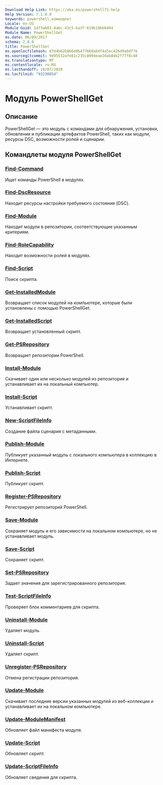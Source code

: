 ```yaml
---
Download Help Link: https://aka.ms/powershell71-help
Help Version: 7.1.0.0
keywords: powershell,командлет
Locale: en-US
Module Guid: 1d73a601-4a6c-43c5-ba3f-619b18bbb404
Module Name: PowerShellGet
ms.date: 06/09/2017
schema: 2.0.0
title: PowerShellGet
ms.openlocfilehash: 87d4b62b866e0b477668ab4f4a5ec426d9a0df76
ms.sourcegitcommit: 9d95532afe81c235c8094eae28ab84b2f77f8c48
ms.translationtype: MT
ms.contentlocale: ru-RU
ms.lasthandoff: 10/07/2020
ms.locfileid: "93230854"
---
```

# Модуль PowerShellGet

## Описание

PowerShellGet — это модуль с командами для обнаружения, установки, обновления и публикации артефактов PowerShell, таких как модули, ресурсы DSC, возможности ролей и сценарии.

## Командлеты модуля PowerShellGet

### [Find-Command](Find-Command.md)
Ищет команды PowerShell в модулях.

### [Find-DscResource](Find-DscResource.md)
Находит ресурсы настройки требуемого состояния (DSC).

### [Find-Module](Find-Module.md)
Находит модули в репозитории, соответствующие указанным критериям.

### [Find-RoleCapability](Find-RoleCapability.md)
Находит возможности ролей в модулях.

### [Find-Script](Find-Script.md)
Поиск скрипта.

### [Get-InstalledModule](Get-InstalledModule.md)
Возвращает список модулей на компьютере, которые были установлены с помощью PowerShellGet.

### [Get-InstalledScript](Get-InstalledScript.md)
Возвращает установленный скрипт.

### [Get-PSRepository](Get-PSRepository.md)
Возвращает репозитории PowerShell.

### [Install-Module](Install-Module.md)
Скачивает один или несколько модулей из репозитория и устанавливает их на локальный компьютер.

### [Install-Script](Install-Script.md)
Устанавливает скрипт.

### [New-ScriptFileInfo](New-ScriptFileInfo.md)
Создание файла сценария с метаданными.

### [Publish-Module](Publish-Module.md)
Публикует указанный модуль с локального компьютера в коллекцию в Интернете.

### [Publish-Script](Publish-Script.md)
Публикует скрипт.

### [Register-PSRepository](Register-PSRepository.md)
Регистрирует репозиторий PowerShell.

### [Save-Module](Save-Module.md)
Сохраняет модуль и его зависимости на локальном компьютере, но не устанавливает модуль.

### [Save-Script](Save-Script.md)
Сохраняет скрипт.

### [Set-PSRepository](Set-PSRepository.md)
Задает значения для зарегистрированного репозитория.

### [Test-ScriptFileInfo](Test-ScriptFileInfo.md)
Проверяет блок комментариев для скрипта.

### [Uninstall-Module](Uninstall-Module.md)
Удаляет модуль.

### [Uninstall-Script](Uninstall-Script.md)
Удаляет скрипт.

### [Unregister-PSRepository](Unregister-PSRepository.md)
Отмена регистрации репозитория.

### [Update-Module](Update-Module.md)
Скачивает последние версии указанных модулей из веб-коллекции и устанавливает их на локальном компьютере.

### [Update-ModuleManifest](Update-ModuleManifest.md)
Обновляет файл манифеста модуля.

### [Update-Script](Update-Script.md)
Обновляет скрипт.

### [Update-ScriptFileInfo](Update-ScriptFileInfo.md)
Обновляет сведения для скрипта.

